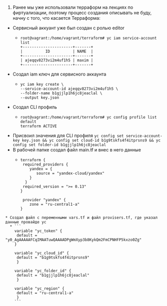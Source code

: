 1. Ранее мы уже использовали терраформ на лекциях по фиртуализации, поэтому процесс создания описывать не буду, начну с того, что касается Терраформа:
 * Сервисный аккуант уже был создан с ролью editor
    * ```
      root@vagrant:/home/vagrant/terraform# yc iam service-account list
      +----------------------+-------+
      |          ID          | NAME  |
      +----------------------+-------+
      | ajeqqv8273vi2m4uf1h5 | maxim |
      +----------------------+-------+
      ```
  * Создал iam ключ для сервисного аккаунта
      * ```
        yc iam key create \
        --service-account-id ajeqqv8273vi2m4uf1h5 \
        --folder-name b1gjjlp1h6jc8jeaclal \
        --output key.json
        ```
   * Создал CLI профиль
      * ```
        root@vagrant:/home/vagrant/terraform# yc config profile list
        default
        terraform ACTIVE
        ```
   * Присвоил значения для CLI профиля ``yc config set service-account-key key.json && yc config set cloud-id b1g9tskfs4f4itprsns9 && yc config set folder-id b1gjjlp1h6jc8jeaclal``
   * В рабочей папке создал файл main.tf и внес в него данные
      * ```
        terraform {
         required_providers {
            yandex = {
               source = "yandex-cloud/yandex"
            }
          }
         required_version = ">= 0.13"
        }

         provider "yandex" {
            zone = "ru-central1-a"
        }
        ```
    * Создал файл с переменными vars.tf и файл provisers.tf, где указал данные провайде yc
      * ```
        variable "yc_token" {
         default = "y0_AgAAAAAFCqIMAATuwQAAAADPgWmXyp3b8KykQm2FmCPNHFP5kxzo0Zg"
        }

        variable "yc_cloud_id" {
         default = "b1g9tskfs4f4itprsns9"
         }

        variable "yc_folder_id" {
         default = "b1gjjlp1h6jc8jeaclal"
         }

        variable "yc_region" {
         default = "ru-central1-a"
         }
        ```
